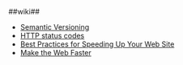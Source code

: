 ##wiki##

*	[Semantic Versioning](http://semver.org/)
*	[HTTP status codes](http://en.wikipedia.org/wiki/List_of_HTTP_status_codes)
*	[Best Practices for Speeding Up Your Web Site](https://developer.yahoo.com/performance/rules.html)
*	[Make the Web Faster](https://developers.google.com/speed/)
